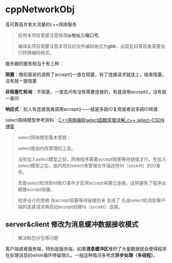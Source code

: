 # cppNetworkObj
高可靠高并发大流量的c++网络服务

> 启用本项目需要注意修改**ip地址**及**端口号**。
>
> 编译此项目需要注意本项目的文件编码格式为**gbk**，出现乱码等现象需要自行转换编码格式。



服务器的服务相当于有三种：

**阻塞**：像前面说的调用了accept()一直在阻塞，有了连接请求就连上，结束阻塞，没有就一直阻塞

**非阻塞忙轮询**：不阻塞，一直去问有没有需要连接的，有就调用accept()，没有就一直问

**响应式**：别人有连接我再调用accept()——就是多路IO复用或者说多路IO转接

select网络模型参考资料：[C++网络编程select函数原理详解_c++ select-CSDN博客](https://blog.csdn.net/mrqiuwen/article/details/127591210)

> select网络模型基本思路：
>
> select是由内核管理的工具。
>
> 没有加入select模型之前，网络程序需要accept阻塞等待链接才行。在加入select模型之后，由内核的select来管理文件描述符fd（socket）的IO事件。
>
> 若是select检测到fd有IO事件才启用accept来建立连接。这样避免了程序长期被accept阻塞。
>
> 程序设计的思维 由accept阻塞等待链接到来 变成了 先由select检测到客户端的连接请求再启动accept创建fd（socekt）连接。

## server&client 修改为消息缓冲数据接收模式

> 解决粘包分包等问题

客户端或者服务端，特别是服务端，如果**消息缓冲区**堆积了大量数据就会使得程序在处理消息的while循环停留很久。一般这种情况多考虑**异步处理（多线程）**。

